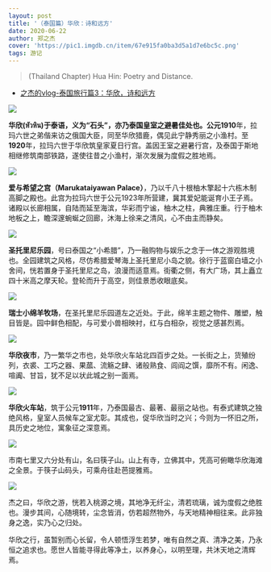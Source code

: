 ```yaml
---
layout: post
title: '（泰国篇）华欣：诗和远方'
date: 2020-06-22
author: 郑之杰
cover: 'https://pic1.imgdb.cn/item/67e915fa0ba3d5a1d7e6bc5c.png'
tags: 游记
---
```


> (Thailand Chapter) Hua Hin: Poetry and Distance.

- [之杰的vlog-泰国旅行篇3：华欣，诗和远方](https://www.bilibili.com/video/BV1zt411z7Zb)

![](https://pic1.imgdb.cn/item/67e915fa0ba3d5a1d7e6bc5c.png)

**华欣(หัวหิน)**于泰语，义为“石头”，亦乃泰国皇室之避暑佳处也。公元**1910**年，拉玛六世之弟偕来访之俄国大臣，同至华欣猎鹿，偶见此宁静秀丽之小渔村。至**1920**年，拉玛六世于华欣筑皇家夏日行宫。盖因王室之避暑行宫，及泰国于斯地相继修筑南部铁路，遂使往昔之小渔村，渐次发展为度假之胜地焉。

![](https://pic1.imgdb.cn/item/67e7c40f0ba3d5a1d7e65ead.png)

**爱与希望之宫（Marukataiyawan Palace）**，乃以千八十根柚木擎起十六栋木制高脚之殿也。此宫为拉玛六世于公元1923年所营建，冀其爱妃能诞育小王子焉。诸殿以长廊相属，自陆而延至海滨，华彩而宁谧，柚木之柱，典雅庄重。行于柚木地板之上，瞻深邃蜿蜒之回廊，沐海上徐来之清风，心不由主而静矣。

![](https://pic1.imgdb.cn/item/67e7c67c0ba3d5a1d7e66837.png)

**圣托里尼乐园**，号曰泰国之“小希腊”，乃一融购物与娱乐之念于一体之游观胜境也。全园建筑之风格，尽仿希腊爱琴海上圣托里尼小岛之貌。徐行于蓝窗白墙之小舍间，恍若置身于圣托里尼之岛，浪漫而适意焉。街衢之侧，有大广场，其上矗立四十米高之摩天轮。登轮而升于高空，则佳景悉收眼底矣。

![](https://pic1.imgdb.cn/item/67e7c5060ba3d5a1d7e661cb.png)

**瑞士小绵羊牧场**，在圣托里尼乐园道左之近处。于此，绵羊主题之物件、雕塑，触目皆是。园中鲜色相配，与可爱小兽相映衬，红与白相杂，视觉之感甚烈焉。

![](https://pic1.imgdb.cn/item/67e7c7120ba3d5a1d7e66a69.png)

**华欣夜市**，乃一繁华之市也，处华欣火车站北四百步之处。一长街之上，货殖纷列，衣裘、工巧之器、果蓏、流觞之肆、诸般熟食、闾阎之馔，靡所不有。闲逸、喧阗、甘旨，犹不足以状此城之别一面焉。

![](https://pic1.imgdb.cn/item/67e7c7f60ba3d5a1d7e66b52.png)

**华欣火车站**，筑于公元**1911**年，乃泰国最古、最著、最丽之站也。有泰式建筑之独绝风格，皇室人员候车之室尤彰。其成也，促华欣当时之兴；今则为一怀旧之所，具历史之地位，寓象征之深意焉。

![](https://pic1.imgdb.cn/item/67e7c85f0ba3d5a1d7e66b69.png)

市南七里又六分处有山，名曰筷子山。山上有寺，立佛其中，凭高可俯瞰华欣海滩之全景。于筷子山码头，可乘舟往赴芭提雅焉。

![](https://pic1.imgdb.cn/item/67e7c8d80ba3d5a1d7e66b90.png)

杰之曰，华欣之游，恍若入桃源之境，其地净无纤尘，清若琉璃，诚为度假之绝胜也。漫步其间，心随境转，尘念皆消，仿若超然物外，与天地精神相往来。此非独身之逸，实乃心之归处。

华欣之行，虽暂别而心长留，令人顿悟浮生若梦，唯有自然之真、清净之美，乃永恒之追求也。愿世人皆能寻得此等净土，以养身心，以明至理，共沐天地之清辉焉。